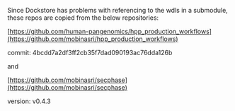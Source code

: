 Since Dockstore has problems with referencing to the wdls in a submodule, these repos are copied from the below repositories:

[https://github.com/human-pangenomics/hpp_production_workflows](https://github.com/mobinasri/hpp_production_workflows)

commit: 4bcdd7a2df3ff2cb35f7dad090193ac76dda126b

and

[https://github.com/mobinasri/secphase](https://github.com/mobinasri/secphase)

version: v0.4.3
